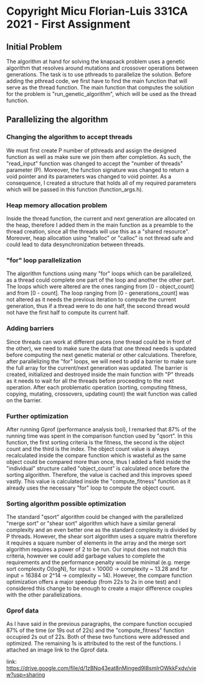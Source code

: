 # Copyright Micu Florian-Luis 331CA 2021 - First Assignment

## Initial Problem
The algorithm at hand for solving the knapsack problem uses a genetic algorithm
that resolves around mutations and crossover operations between generations. 
The task is to use pthreads to parallelize the solution. Before adding the 
pthread code, we first have to find the main function that will serve as the
thread function. The main function that computes the solution for the problem 
is "run_genetic_algorithm", which will be used as the thread function.

## Parallelizing the algorithm
### Changing the algorithm to accept threads
We must first create P number of pthreads and assign the designed function as
well as make sure we join them after completion. As such, the "read_input"
function was changed to accept the "number of threads" parameter (P). Moreover,
the function signature was changed to return a void pointer and its parameters
was changed to void pointer. As a consequence, I created a structure that holds
all of my required parameters which will be passed in this function 
(function_args.h).

### Heap memory allocation problem
Inside the thread function, the current and next generation are allocated on 
the heap, therefore I added them in the main function as a preamble to the 
thread creation, since all the threads will use this as a "shared resource".
Moreover, heap allocation using "malloc" or "calloc" is not thread safe and 
could lead to data desynchronization between threads.  

### "for" loop parallelization
The algorithm functions using many "for" loops which can be parallelized, as
a thread could complete one part of the loop and another the other part. The
loops which were altered are the ones ranging from [0 - object_count] and
from [0 - count]. The loop ranging from [0 - generations_count] was not altered
as it needs the previous iteration to compute the current generation, thus if
a thread were to do one half, the second thread would not have the first half
to compute its current half. 

### Adding barriers
Since threads can work at different paces (one thread could be in front of
the other), we need to make sure the data that one thread needs is updated
before computing the next genetic material or other calculations. Therefore,
after parallelizing the "for" loops, we will need to add a barrier to make
sure the full array for the current/next generation was updated. The barrier 
is created, initialized and destroyed inside the main function with "P" threads
as it needs to wait for all the threads before proceeding to the next 
operation. After each problematic operation (sorting, computing fitness, 
copying, mutating, crossovers, updating count) the wait function was called on
the barrier.

### Further optimization
After running Gprof (performance analysis tool), I remarked that 87% of the
running time was spent in the comparison function used by "qsort". In this
function, the first sorting criteria is the fitness, the second is the object
count and the third is the index. The object count value is always recalculated
inside the compare function which is wasteful as the same object could be 
compared more than once, thus I added a field inside the "individual" structure
called "object_count" is calculated once before the sorting algorithm. 
Therefore, the value is cached and this improves speed vastly. This value is 
calculated inside the "compute_fitness" function as it already uses the 
necessary "for" loop to compute the object count. 

### Sorting algorithm possible optimization
The standard "qsort" algorithm could be changed with the parallelized 
"merge sort" or "shear sort" algorithm which have a similar general complexity
and an even better one as the standard complexity is divided by P threads.
However, the shear sort algorithm uses a square matrix therefore it requires a
square number of elements in the array and the merge sort algorithm requires a
power of 2 to be run. Our input does not match this criteria, however we could
add garbage values to complete the requirements and the performance penalty 
would be minimal (e.g. merge sort complexity O(logN), for input = 10000 ->
complexity ~ 13.28 and for input = 16384 or 2^14 -> complexity ~ 14). However,
the compare function optimization offers a major speedup (from 22s to 2s in one
test) and I considered this change to be enough to create a major difference
couples with the other parallelizations.

### Gprof data
As I have said in the previous paragraphs, the compare function occupied 87%
of the time (or 19s out of 22s) and the "compute_fitness" function occupied
2s out of 22s. Both of these two functions were addressed and optimized. The
remaining 1s is attributed to the rest of the functions. I attached an image
link to the Gprof data.

link: https://drive.google.com/file/d/1zBNq43eat8nMinged9I8smIrOWkkFxdv/view?usp=sharing
